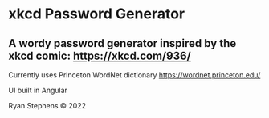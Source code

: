 # xkcd Password Generator

## A wordy password generator inspired by the xkcd comic: https://xkcd.com/936/ 

Currently uses Princeton WordNet dictionary
https://wordnet.princeton.edu/

UI built in Angular

Ryan Stephens &copy; 2022
